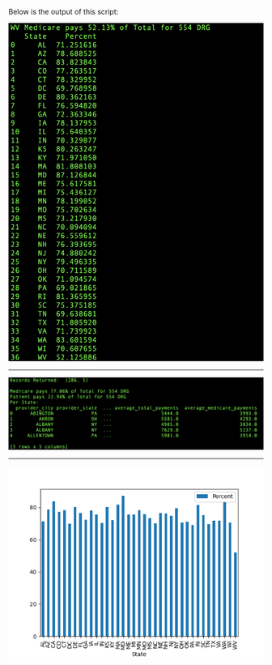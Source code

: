 
Below is the output of this script:

![](ICDQ3Pic1.png)

---

![](ICDQ3Pic2.png)

---

![Bar Chart](ICDQ3BarChart.png)